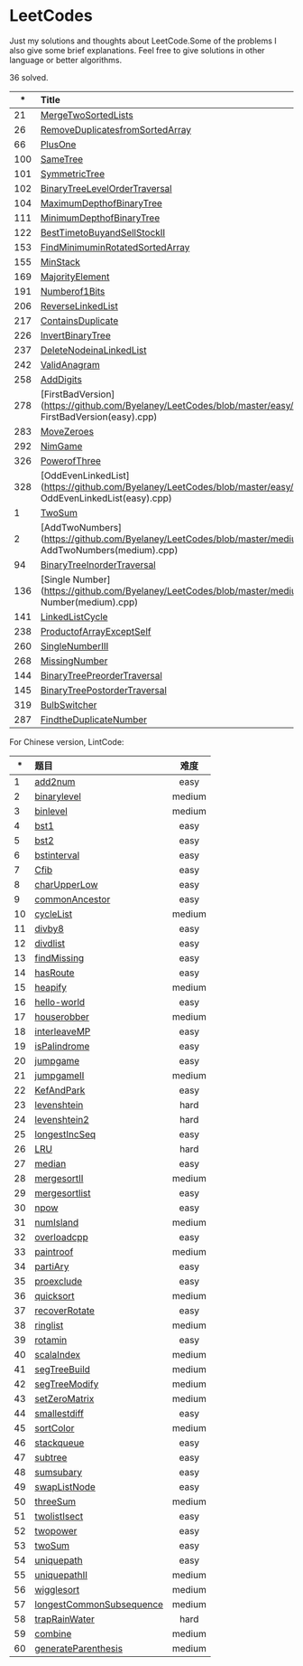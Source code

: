# LeetCodes

Just my solutions and thoughts about LeetCode.Some of the problems I also give some brief explanations.
Feel free to give solutions in other language or better algorithms.

36 solved.

| *        | Title   |  Difficulty  |
| --------   | :-----  | :----:  |
| 21     | [MergeTwoSortedLists](https://github.com/Byelaney/LeetCodes/blob/master/easy/21.MergeTwoSortedLists(easy).cpp) |   easy     |
| 26        |   [RemoveDuplicatesfromSortedArray](https://github.com/Byelaney/LeetCodes/blob/master/easy/26.RemoveDuplicatesfromSortedArray(easy).cpp)   |   easy   |
| 66        |   [PlusOne](https://github.com/Byelaney/LeetCodes/blob/master/easy/66.PlusOne(easy).cpp)   |   easy   |
| 100        |   [SameTree](https://github.com/Byelaney/LeetCodes/blob/master/easy/100.SameTree(easy).cpp)   |   easy   |
| 101        |   [SymmetricTree](https://github.com/Byelaney/LeetCodes/blob/master/easy/101.SymmetricTree(easy).cpp)   |   easy   |
| 102        |   [BinaryTreeLevelOrderTraversal](https://github.com/Byelaney/LeetCodes/blob/master/easy/102.BinaryTreeLevelOrderTraversal(easy).cpp)   |   easy   |
| 104        |   [MaximumDepthofBinaryTree](https://github.com/Byelaney/LeetCodes/blob/master/easy/104.MaximumDepthofBinaryTree(easy).cpp)   |   easy   |
| 111        |   [MinimumDepthofBinaryTree](https://github.com/Byelaney/LeetCodes/blob/master/easy/111.MinimumDepthofBinaryTree(easy).cpp)   |   easy   |
| 122        |   [BestTimetoBuyandSellStockII](https://github.com/Byelaney/LeetCodes/blob/master/easy/122.BestTimetoBuyandSellStockII(easy).cpp)   |   easy   |
| 153        |   [FindMinimuminRotatedSortedArray](https://github.com/Byelaney/LeetCodes/blob/master/easy/153.FindMinimuminRotatedSortedArray(easy).cpp)   |   easy   |
| 155        |   [MinStack](https://github.com/Byelaney/LeetCodes/blob/master/easy/155.MinStack(easy).cpp)   |   easy   |
| 169        |   [MajorityElement](https://github.com/Byelaney/LeetCodes/blob/master/easy/169.MajorityElement(easy).cpp)   |   easy   |
| 191        |   [Numberof1Bits](https://github.com/Byelaney/LeetCodes/blob/master/easy/191.Numberof1Bits(easy).cpp)   |   easy   |
| 206        |   [ReverseLinkedList](https://github.com/Byelaney/LeetCodes/blob/master/easy/206.ReverseLinkedList(easy).cpp)   |   easy   |
| 217        |   [ContainsDuplicate](https://github.com/Byelaney/LeetCodes/blob/master/easy/217.ContainsDuplicate(easy).cpp)   |   easy   |
| 226        |   [InvertBinaryTree](https://github.com/Byelaney/LeetCodes/blob/master/easy/226.InvertBinaryTree(easy).cpp)   |   easy   |
| 237        |   [DeleteNodeinaLinkedList](https://github.com/Byelaney/LeetCodes/blob/master/easy/237.DeleteNodeinaLinkedList(easy).cpp)   |   easy   |
| 242        |   [ValidAnagram](https://github.com/Byelaney/LeetCodes/blob/master/easy/242.ValidAnagram(easy).cpp)   |   easy   |
| 258        |   [AddDigits](https://github.com/Byelaney/LeetCodes/blob/master/easy/258.AddDigits(easy).cpp)   |   easy   |
| 278        |   [FirstBadVersion](https://github.com/Byelaney/LeetCodes/blob/master/easy/278. FirstBadVersion(easy).cpp)   |   easy   |
| 283        |   [MoveZeroes](https://github.com/Byelaney/LeetCodes/blob/master/easy/283.MoveZeroes(easy).cpp)   |   easy   |
| 292        |   [NimGame](https://github.com/Byelaney/LeetCodes/blob/master/easy/292.NimGame(easy).cpp)   |   easy   |
| 326        |   [PowerofThree](https://github.com/Byelaney/LeetCodes/blob/master/easy/326.PowerofThree(easy).cpp)   |   easy   |
| 328        |   [OddEvenLinkedList](https://github.com/Byelaney/LeetCodes/blob/master/easy/328. OddEvenLinkedList(easy).cpp)   |   easy   |
| 1        |   [TwoSum](https://github.com/Byelaney/LeetCodes/blob/master/medium/1.TwoSum(medium).cpp)   |   medium   |
| 2        |   [AddTwoNumbers](https://github.com/Byelaney/LeetCodes/blob/master/medium/2. AddTwoNumbers(medium).cpp)   |   medium   |
| 94        |   [BinaryTreeInorderTraversal](https://github.com/Byelaney/LeetCodes/blob/master/medium/94.BinaryTreeInorderTraversal(medium).cpp)   |   medium   |
| 136        |   [Single Number](https://github.com/Byelaney/LeetCodes/blob/master/medium/136.Single Number(medium).cpp)   |   medium   |
| 141        |   [LinkedListCycle](https://github.com/Byelaney/LeetCodes/blob/master/medium/141.LinkedListCycle(medium).cpp)   |   medium   |
| 238        |   [ProductofArrayExceptSelf](https://github.com/Byelaney/LeetCodes/blob/master/medium/238.ProductofArrayExceptSelf(medium).cpp)   |   medium   |
| 260        |   [SingleNumberIII](https://github.com/Byelaney/LeetCodes/blob/master/medium/260.SingleNumberIII(medium).cpp)   |   medium   |
| 268        |   [MissingNumber](https://github.com/Byelaney/LeetCodes/blob/master/medium/268.MissingNumber(medium).cpp)   |   medium   |
| 144        |   [BinaryTreePreorderTraversal](https://github.com/Byelaney/LeetCodes/blob/master/medium/144.BinaryTreePreorderTraversal(medium).cpp)   |   medium   |
| 145        |   [BinaryTreePostorderTraversal](https://github.com/Byelaney/LeetCodes/blob/master/medium/145.BinaryTreePostorderTraversal(medium).cpp)   |   medium   |
| 319        |   [BulbSwitcher](https://github.com/Byelaney/LeetCodes/blob/master/medium/319.BulbSwitcher(medium).cpp)   |   medium   |
| 287        |   [FindtheDuplicateNumber](https://github.com/Byelaney/LeetCodes/blob/master/hard/287.FindtheDuplicateNumber(hard).cpp)   |   hard   |


For Chinese version, LintCode:

| *        | 题目   |  难度  |
| --------   | :-----  | :----:  |
| 1 | [add2num](https://github.com/Byelaney/LeetCodes/blob/master/LintCodes/add2num.md)   |   easy   |
| 2 | [binarylevel](https://github.com/Byelaney/LeetCodes/blob/master/LintCodes/binarylevel.md)   |   medium   |
| 3 | [binlevel](https://github.com/Byelaney/LeetCodes/blob/master/LintCodes/binlevel.md)   |   medium   |
| 4 | [bst1](https://github.com/Byelaney/LeetCodes/blob/master/LintCodes/bst1.md)   |   easy   |
| 5 | [bst2](https://github.com/Byelaney/LeetCodes/blob/master/LintCodes/bst2.md)   |   easy   |
| 6 | [bstinterval](https://github.com/Byelaney/LeetCodes/blob/master/LintCodes/bstinterval.md)   |   easy   |
| 7 | [Cfib](https://github.com/Byelaney/LeetCodes/blob/master/LintCodes/Cfib.md)   |   easy   |
| 8 | [charUpperLow](https://github.com/Byelaney/LeetCodes/blob/master/LintCodes/charUpperLow.md)   |   easy   |
| 9 | [commonAncestor](https://github.com/Byelaney/LeetCodes/blob/master/LintCodes/commonAncestor.md)   |   easy   |
| 10 | [cycleList](https://github.com/Byelaney/LeetCodes/blob/master/LintCodes/cycleList.md)   |   medium   |
| 11 | [divby8](https://github.com/Byelaney/LeetCodes/blob/master/LintCodes/divby8.md)   |   easy   |
| 12 | [divdlist](https://github.com/Byelaney/LeetCodes/blob/master/LintCodes/divdlist.md)   |   easy   |
| 13 | [findMissing](https://github.com/Byelaney/LeetCodes/blob/master/LintCodes/findMissing.md)   |   easy   |
| 14 | [hasRoute](https://github.com/Byelaney/LeetCodes/blob/master/LintCodes/hasRoute.md)   |   easy   |
| 15 | [heapify](https://github.com/Byelaney/LeetCodes/blob/master/LintCodes/heapify.md)   |   medium   |
| 16 | [hello-world](https://github.com/Byelaney/LeetCodes/blob/master/LintCodes/hello-world.md)   |   easy   |
| 17 | [houserobber](https://github.com/Byelaney/LeetCodes/blob/master/LintCodes/houserobber.md)   |   medium   |
| 18 | [interleaveMP](https://github.com/Byelaney/LeetCodes/blob/master/LintCodes/interleaveMP.md)   |   easy   |
| 19 | [isPalindrome](https://github.com/Byelaney/LeetCodes/blob/master/LintCodes/isPalindrome.md)   |   easy   |
| 20 | [jumpgame](https://github.com/Byelaney/LeetCodes/blob/master/LintCodes/jumpgame.md)   |   easy   |
| 21 | [jumpgameII](https://github.com/Byelaney/LeetCodes/blob/master/LintCodes/jumpgameII.md)   |   medium   |
| 22 | [KefAndPark](https://github.com/Byelaney/LeetCodes/blob/master/LintCodes/KefAndPark.md)   |   easy   |
| 23 | [levenshtein](https://github.com/Byelaney/LeetCodes/blob/master/LintCodes/levenshtein.md)   |   hard   |
| 24 | [levenshtein2](https://github.com/Byelaney/LeetCodes/blob/master/LintCodes/levenshtein2.md)   |   hard   |
| 25 | [longestIncSeq](https://github.com/Byelaney/LeetCodes/blob/master/LintCodes/longestIncSeq.md)   |   easy   |
| 26 | [LRU](https://github.com/Byelaney/LeetCodes/blob/master/LintCodes/LRU.md)   |   hard   |
| 27 | [median](https://github.com/Byelaney/LeetCodes/blob/master/LintCodes/median.md)   |   easy   |
| 28 | [mergesortII](https://github.com/Byelaney/LeetCodes/blob/master/LintCodes/mergesortII.md)   |   medium   |
| 29 | [mergesortlist](https://github.com/Byelaney/LeetCodes/blob/master/LintCodes/mergesortlist.md)   |   easy   |
| 30 | [npow](https://github.com/Byelaney/LeetCodes/blob/master/LintCodes/npow.md)   |   easy   |
| 31 | [numIsland](https://github.com/Byelaney/LeetCodes/blob/master/LintCodes/numIsland.md)   |   medium   |
| 32 | [overloadcpp](https://github.com/Byelaney/LeetCodes/blob/master/LintCodes/overloadcpp.md)   |   easy   |
| 33 | [paintroof](https://github.com/Byelaney/LeetCodes/blob/master/LintCodes/paintroof.md)   |   medium   |
| 34 | [partiAry](https://github.com/Byelaney/LeetCodes/blob/master/LintCodes/partiAry.md)   |   easy   |
| 35 | [proexclude](https://github.com/Byelaney/LeetCodes/blob/master/LintCodes/proexclude.md)   |   easy   |
| 36 | [quicksort](https://github.com/Byelaney/LeetCodes/blob/master/LintCodes/quicksort.md)   |   medium   |
| 37 | [recoverRotate](https://github.com/Byelaney/LeetCodes/blob/master/LintCodes/recoverRotate.md)   |   easy   |
| 38 | [ringlist](https://github.com/Byelaney/LeetCodes/blob/master/LintCodes/ringlist.md)   |   medium   |
| 39 | [rotamin](https://github.com/Byelaney/LeetCodes/blob/master/LintCodes/rotamin.md)   |   easy   |
| 40 | [scalaIndex](https://github.com/Byelaney/LeetCodes/blob/master/LintCodes/scalaIndex.md)   |   medium   |
| 41 | [segTreeBuild](https://github.com/Byelaney/LeetCodes/blob/master/LintCodes/segTreeBuild.md)   |   medium   |
| 42 | [segTreeModify](https://github.com/Byelaney/LeetCodes/blob/master/LintCodes/segTreeModify.md)   |   medium   |
| 43 | [setZeroMatrix](https://github.com/Byelaney/LeetCodes/blob/master/LintCodes/setZeroMatrix.md)   |   medium   |
| 44 | [smallestdiff](https://github.com/Byelaney/LeetCodes/blob/master/LintCodes/smallestdiff.md)   |   easy   |
| 45 | [sortColor](https://github.com/Byelaney/LeetCodes/blob/master/LintCodes/sortColor.md)   |   medium   |
| 46 | [stackqueue](https://github.com/Byelaney/LeetCodes/blob/master/LintCodes/stackqueue.md)   |   easy   |
| 47 | [subtree](https://github.com/Byelaney/LeetCodes/blob/master/LintCodes/subtree.md)   |   easy   |
| 48 | [sumsubary](https://github.com/Byelaney/LeetCodes/blob/master/LintCodes/sumsubary.md)   |   easy   |
| 49 | [swapListNode](https://github.com/Byelaney/LeetCodes/blob/master/LintCodes/swapListNode.md)   |   easy   |
| 50 | [threeSum](https://github.com/Byelaney/LeetCodes/blob/master/LintCodes/threeSum.md)   |   medium   |
| 51 | [twolistIsect](https://github.com/Byelaney/LeetCodes/blob/master/LintCodes/twolistIsect.md)   |   easy   |
| 52 | [twopower](https://github.com/Byelaney/LeetCodes/blob/master/LintCodes/twopower.md)   |   easy   |
| 53 | [twoSum](https://github.com/Byelaney/LeetCodes/blob/master/LintCodes/twoSum.md)   |   easy   |
| 54 | [uniquepath](https://github.com/Byelaney/LeetCodes/blob/master/LintCodes/uniquepath.md)   |   easy   |
| 55 | [uniquepathII](https://github.com/Byelaney/LeetCodes/blob/master/LintCodes/uniquepathII.md)   |   medium   |
| 56 | [wigglesort](https://github.com/Byelaney/LeetCodes/blob/master/LintCodes/wigglesort.md)   |   medium   |
| 57 | [longestCommonSubsequence](https://github.com/Byelaney/LeetCodes/blob/master/LintCodes/longestCommonSubsequence.md)   |   medium   |
| 58 | [trapRainWater](https://github.com/Byelaney/LeetCodes/blob/master/LintCodes/trapRainWater.md)   |   hard   |
| 59 | [combine](https://github.com/Byelaney/LeetCodes/blob/master/LintCodes/combine.md)   |   medium   |
| 60 | [generateParenthesis](https://github.com/Byelaney/LeetCodes/blob/master/LintCodes/generateParenthesis.md)   |   medium   |
